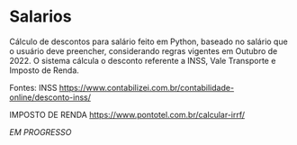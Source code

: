 # Salarios
 Cálculo de descontos para salário feito em Python, baseado no salário que o usuário deve preencher, considerando regras vigentes em Outubro de 2022. O sistema cálcula o desconto referente a INSS, Vale Transporte e Imposto de Renda.
 
 Fontes:
 INSS
 https://www.contabilizei.com.br/contabilidade-online/desconto-inss/
 
 IMPOSTO DE RENDA
 https://www.pontotel.com.br/calcular-irrf/
 
*EM PROGRESSO*
 
